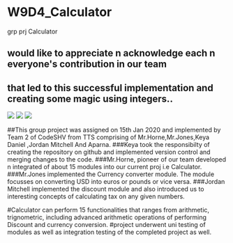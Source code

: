 # W9D4_Calculator
 grp prj Calculator
 ## would like to appreciate n acknowledge each n everyone's contribution in our team 
 ## that led to this successful implementation and creating some magic using integers..

[![]( https://github.com/keyadaniel.png?size=0.5)]( https://github.com/keyadaniel) [![](https://github.com/wiggypig.png?size=50)](https://github.com/wiggypig)
[![]( https://github.com/LLJ3288.png?size=50)](https://github.com/LLJ3288)


 


##This group project was assigned on 15th Jan 2020 and implemented by Team 2 of CodeSHV from TTS comprising of Mr.Horne,Mr.Jones,Keya Daniel ,Jordan Mitchell And Aparna.
###Keya took the responsibilty of creating the repository on github and implemented version control and merging changes to the code.
###Mr.Horne, pioneer of our team developed n integrated of about 15 modules into our current proj i.e Calculator.
###Mr.Jones implemented the Currency converter module. The module focusses on converting USD into euros or pounds or vice versa.
###Jordan Mitchell implemented the discount module and also introduced us to interesting concepts of calculating tax on any given numbers.

#Calculator can perform 15 functionalities that ranges from arithmetic, trignometric, including advanced arithmetic operations of performing Discount and currency conversion.
#project underwent uni testing of modules as well as integration testing of the completed project as well.


